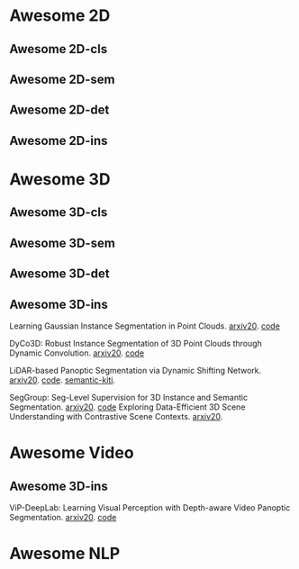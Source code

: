 # Awesome 2D

## Awesome 2D-cls

## Awesome 2D-sem

## Awesome 2D-det

## Awesome 2D-ins

# Awesome 3D

## Awesome 3D-cls

## Awesome 3D-sem

## Awesome 3D-det

## Awesome 3D-ins

Learning Gaussian Instance Segmentation in Point Clouds. [arxiv20](https://arxiv.org/pdf/2007.09860.pdf). [code](https://github.com/LiuShihHung/GICN)

DyCo3D: Robust Instance Segmentation of 3D Point Clouds through Dynamic Convolution. [arxiv20](https://arxiv.org/pdf/2011.13328.pdf). [code](https://github.com/aim-uofa/DyCo3D)

LiDAR-based Panoptic Segmentation via Dynamic Shifting Network. [arxiv20](). [code](https://github.com/hongfz16/DS-Net). [semantic-kiti](http://semantic-kitti.org/tasks.html#panseg). 

SegGroup: Seg-Level Supervision for 3D Instance and Semantic Segmentation. [arxiv20](https://arxiv.org/pdf/2012.10217.pdf). [code](https://github.com/AnTao97/SegGroup)
Exploring Data-Efficient 3D Scene Understanding with Contrastive Scene Contexts. [arxiv20](https://arxiv.org/pdf/2012.09165.pdf).

# Awesome Video

## Awesome 3D-ins
ViP-DeepLab: Learning Visual Perception with Depth-aware Video Panoptic Segmentation. [arxiv20](https://arxiv.org/pdf/2012.05258.pdf). [code](https://github.com/joe-siyuan-qiao/ViP-DeepLab)

# Awesome NLP



